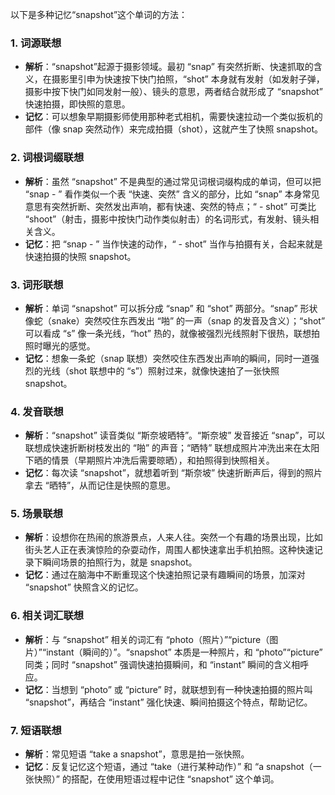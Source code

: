 以下是多种记忆“snapshot”这个单词的方法：
### 1. 词源联想
 - **解析**：“snapshot”起源于摄影领域。最初 “snap” 有突然折断、快速抓取的含义，在摄影里引申为快速按下快门拍照，“shot” 本身就有发射（如发射子弹，摄影中按下快门如同发射一般）、镜头的意思，两者结合就形成了 “snapshot” 快速拍摄，即快照的意思。 
 - **记忆**：可以想象早期摄影师使用那种老式相机，需要快速拉动一个类似扳机的部件（像 snap 突然动作）来完成拍摄（shot），这就产生了快照 snapshot。 
### 2. 词根词缀联想 
 - **解析**：虽然 “snapshot” 不是典型的通过常见词根词缀构成的单词，但可以把 “snap - ” 看作类似一个表 “快速、突然” 含义的部分，比如 “snap” 本身常见意思有突然折断、突然发出声响，都有快速、突然的特点；“ - shot” 可类比 “shoot”（射击，摄影中按快门动作类似射击）的名词形式，有发射、镜头相关含义。
 - **记忆**：把 “snap - ” 当作快速的动作，“ - shot” 当作与拍摄有关，合起来就是快速拍摄的快照 snapshot。 
### 3. 词形联想 
 - **解析**：单词 “snapshot” 可以拆分成 “snap” 和 “shot” 两部分。“snap” 形状像蛇（snake）突然咬住东西发出 “啪” 的一声（snap 的发音及含义）；“shot” 可以看成 “s” 像一条光线，“hot” 热的，就像被强烈光线照射下很热，联想拍照时曝光的感觉。
 - **记忆**：想象一条蛇（snap 联想）突然咬住东西发出声响的瞬间，同时一道强烈的光线（shot 联想中的 “s”）照射过来，就像快速拍了一张快照 snapshot。 
### 4. 发音联想 
 - **解析**：“snapshot” 读音类似 “斯奈坡晒特”。“斯奈坡” 发音接近 “snap”，可以联想成快速折断树枝发出的 “啪” 的声音；“晒特” 联想成照片冲洗出来在太阳下晒的情景（早期照片冲洗后需要晾晒），和拍照得到快照相关。 
 - **记忆**：每次读 “snapshot”，就想着听到 “斯奈坡” 快速折断声后，得到的照片拿去 “晒特”，从而记住是快照的意思。 
### 5. 场景联想 
 - **解析**：设想你在热闹的旅游景点，人来人往。突然一个有趣的场景出现，比如街头艺人正在表演惊险的杂耍动作，周围人都快速拿出手机拍照。这种快速记录下瞬间场景的拍照行为，就是 snapshot。 
 - **记忆**：通过在脑海中不断重现这个快速拍照记录有趣瞬间的场景，加深对 “snapshot” 快照含义的记忆。 
### 6. 相关词汇联想 
 - **解析**：与 “snapshot” 相关的词汇有 “photo（照片）”“picture（图片）”“instant（瞬间的）”。“snapshot” 本质是一种照片，和 “photo”“picture” 同类；同时 “snapshot” 强调快速拍摄瞬间，和 “instant” 瞬间的含义相呼应。 
 - **记忆**：当想到 “photo” 或 “picture” 时，就联想到有一种快速拍摄的照片叫 “snapshot”，再结合 “instant” 强化快速、瞬间拍摄这个特点，帮助记忆。 
### 7. 短语联想 
 - **解析**：常见短语 “take a snapshot”，意思是拍一张快照。 
 - **记忆**：反复记忆这个短语，通过 “take（进行某种动作）” 和 “a snapshot（一张快照）” 的搭配，在使用短语过程中记住 “snapshot” 这个单词。 